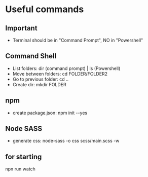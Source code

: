 # Useful commands

## Important

- Terminal should be in "Command Prompt", NO in "Powershell"


## Command Shell

- List folders: dir (command prompt) | ls (Powershell)
- Move between folders: cd FOLDER/FOLDER2
- Go to previous folder: cd ..
- Create dir: mkdir FOLDER

## npm

- create package.json: npm init --yes
## Node SASS
- generate css: node-sass -o css scss/main.scss -w

## for starting 
npn run watch